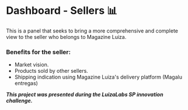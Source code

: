 # Dashboard - Sellers :bar_chart:

This is a panel that seeks to bring a more comprehensive and complete view to the seller who belongs to Magazine Luiza.

### Benefits for the seller:
- Market vision.
- Products sold by other sellers.
- Shipping indication using Magazine Luiza's delivery platform (Magalu entregas)

_**This project was presented during the LuizaLabs SP innovation challenge.**_
